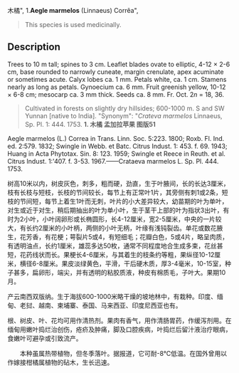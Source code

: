 木橘",
1.**Aegle marmelos** (Linnaeus) Corrêa",

> This species is used medicinally.

## Description
Trees to 10 m tall; spines to 3 cm. Leaflet blades ovate to elliptic, 4-12 × 2-6 cm, base rounded to narrowly cuneate, margin crenulate, apex acuminate or sometimes acute. Calyx lobes ca. 1 mm. Petals white, ca. 1 cm. Stamens nearly as long as petals. Gynoecium ca. 6 mm. Fruit greenish yellow, 10-12 × 6-8 cm; mesocarp ca. 3 mm thick. Seeds ca. 8 mm. Fr. Oct. 2*n* = 18, 36.

> Cultivated in forests on slightly dry hillsides; 600-1000 m. S and SW Yunnan [native to India].
  "Synonym": "*Crateva marmelos* Linnaeus, Sp. Pl. 1: 444. 1753.
**1. 木橘 孟加拉苹果 图版51**

Aegle marmelos (L.) Correa in Trans. Linn. Soc. 5:223. 1800; Roxb. Fl. Ind. ed. 2:579. 1832; Swingle in Webb. et Batc. Citrus Indust. 1: 453. f. 69. 1943; Huang in Acta Phytotax. Sin. 8: 123. 1959; Swingle et Reece in Reuth. et al. Citrus Indust. 1:'407. f. 3-53. 1967.——Crataeva marmelos L. Sp. Pl. 444. 1753.

树高10米以内，树皮灰色，刺多，粗而硬，劲直，生于叶腋间，长的长达3厘米，枝有长枝与短枝，长枝的节间较长，每节上有正常叶1片，其旁侧有刺1或2条，短枝的节间短，每节上着生1叶而无刺，叶片的小大差异较大，幼苗期的叶为单叶，对生或近于对生，稍后期抽出的叶为单小叶，生于茎干上部的叶为指状3出叶，有时为2小叶，小叶阔卵形或长椭圆形，长4-12厘米，宽2-5厘米，中央的一片较大，有长约2厘米的小叶柄，两侧的小叶无柄，叶缘有浅钝裂齿。单花或数花腋生，花芳香，有花梗；萼裂片5或4，有短细毛；花瓣白色，5或4片，略呈肉质，有透明油点，长约1厘米，雄蕊多达50枚，通常不同程度地合生成多束，花丝甚短，花药线状而长。果梗长4-6厘米，与其着生的枝条约等粗，果纵径10-12厘米，横径6-8厘米。果皮淡绿黄色，平滑，干后硬木质，厚3-4毫米，10-15室，种子甚多，扁卵形，端尖，并有透明的粘胶质液，种皮有棉质毛，子叶大。果期10月。

产云南西双版纳。生于海拔600-1000米略干燥的坡地林中，有栽种。印度、缅甸、老挝、越南、柬埔寨、泰国、马来西亚、印度尼西亚也有。

根、树皮、叶、花均可用作清热剂。果肉有香气，用作清肠胃药，作缓泻剂用。在缅甸用嫩叶捣烂治创伤，疮疥及肿痛，脚及口腔疾病，叶捣烂后留汁液治疗眼病，食嫩叶可避孕或引致流产。
<p style='text-indent:28px'>本种虽属热带植物，但冬季落叶。据报道，它可耐-8℃低温。在国外曾用以作嫁接柑橘属植物的砧木，生长迅速。
